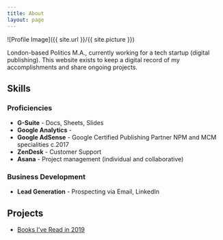 ```yaml
---
title: About
layout: page
---
```

![Profile Image]({{ site.url }}/{{ site.picture }})

<p>London-based Politics M.A., currently working for a tech startup (digital publishing). This website exists to keep a digital record of my accomplishments and share ongoing projects.</p>

<p></p>

<h2>Skills</h2>

<h3>Proficiencies</h3>

<ul class="skill-list">
	<li><b>G-Suite</b> - Docs, Sheets, Slides</li>
	<li><b>Google Analytics</b> - </li>
	<li><b>Google AdSense</b> - Google Certified Publishing Partner NPM and MCM specialities c.2017 </li> 
	<li><b>ZenDesk</b> - Customer Support</li>
	<li><b>Asana</b> - Project management (individual and collaborative)</li>
</ul>


<h3>Business Development</h3>

<ul class="skill-list">
	<li><b>Lead Generation</b> - Prospecting via Email, LinkedIn</li>
</ul>


<h2>Projects</h2>

<ul>
	<li><a href="https://markprvs.github.io/books-read-in-2019/">Books I've Read in 2019</a></li>
</ul>
